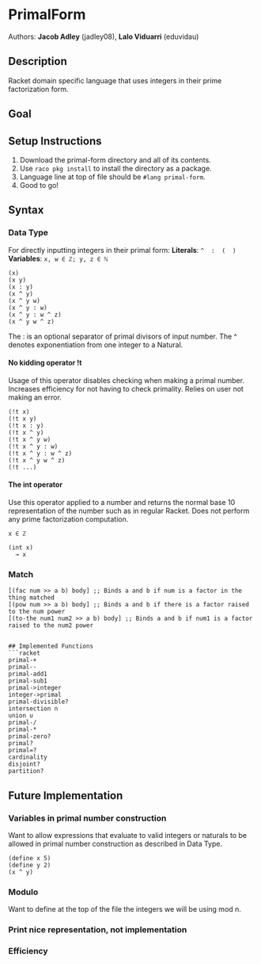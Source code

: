 # PrimalForm
Authors: **Jacob Adley** (jadley08), **Lalo Viduarri** (eduvidau)


## Description
Racket domain specific language that uses integers in their prime factorization form.


## Goal


## Setup Instructions
1. Download the primal-form directory and all of its contents.
2. Use ``raco pkg install`` to install the directory as a package.
3. Language line at top of file should be ``#lang primal-form``.
4. Good to go!


## Syntax
### Data Type
For directly inputting integers in their primal form:
**Literals**: ``^  :  (  )``
**Variables**: ``x, w ∈ ℤ; y, z ∈ ℕ``

```racket
(x)
(x y)
(x : y)
(x ^ y)
(x ^ y w)
(x ^ y : w)
(x ^ y : w ^ z)
(x ^ y w ^ z)
```

The : is an optional separator of primal divisors of input number.
The ^ denotes exponentiation from one integer to a Natural.

#### No kidding operator !t
Usage of this operator disables checking when making a primal number.
Increases efficiency for not having to check primality.
Relies on user not making an error.

```racket
(!t x)
(!t x y)
(!t x : y)
(!t x ^ y)
(!t x ^ y w)
(!t x ^ y : w)
(!t x ^ y : w ^ z)
(!t x ^ y w ^ z)
(!t ...)
```

#### The int operator
Use this operator applied to a number and returns the normal base 10 representation of the number such as in regular Racket.
Does not perform any prime factorization computation.

``x ∈ ℤ``
```racket
(int x)
  → x
```


### Match
```racket
[(fac num >> a b) body] ;; Binds a and b if num is a factor in the thing matched
[(pow num >> a b) body] ;; Binds a and b if there is a factor raised to the num power
[(to-the num1 num2 >> a b) body] ;; Binds a and b if num1 is a factor raised to the num2 power


## Implemented Functions
```racket
primal-+
primal--
primal-add1
primal-sub1
primal->integer
integer->primal
primal-divisible?
intersection ∩
union ∪
primal-/
primal-*
primal-zero?
primal?
primal=?
cardinality
disjoint?
partition?
```


## Future Implementation

### Variables in primal number construction
Want to allow expressions that evaluate to valid integers or naturals to be allowed in primal number construction as described in Data Type.
```racket
(define x 5)
(define y 2)
(x ^ y)
```

### Modulo
Want to define at the top of the file the integers we will be using mod n.

### Print nice representation, not implementation

### Efficiency
